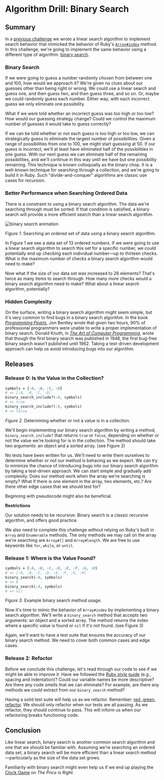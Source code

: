 # Algorithm Drill: Binary Search

## Summary
In a [previous challenge][algorithm-drill-linear-search-challenge] we wrote a linear search algorithm to implement search behavior that mimicked the behavior of Ruby's [`Array#index`][rubydocs Array#index] method.  In this challenge, we're going to implement the same behavior using a different type of algorithm:  [binary search][wikipedia binary search].


### Binary Search
If we were going to guess a number randomly chosen from between one and 100, how would we approach it?  We're given no clues about our guesses other than being right or wrong.  We could use a linear search and guess one, and then guess two, and then guess three, and so on.  Or, maybe we could randomly guess each number.  Either way, with each incorrect guess we only eliminate one possibility.

What if we were told whether an incorrect guess was too high or too low?  How would our guessing strategy change?  Could we control the maximum number of guesses it would take to guess correctly?

If we can be told whether or not each guess is too high or too low, we can strategically guess to eliminate the largest number of possibilities.  Given a range of possibilities from one to 100, we might start guessing at 50.  If our guess is incorrect, we'll at least have eliminated half of the possibilities in one guess.  With our next guess we can eliminate half of the remaining possibilities, and we'll continue in this way until we have but one possibility remaining.  This technique is known colloquially as the binary chop. It is a well-known technique for searching through a collection, and we're going to build it in Ruby. Such "divide-and-conquer" algorithms are classic use cases for recursion.


### Better Performance when Searching Ordered Data
There is a constraint to using a binary search algorithm.  The data we're searching through must be sorted.  If that condition is satisfied, a binary search will provide a more efficient search than a linear search algorithm.

![binary search animation](readme-assets/binary-search.gif)

*Figure 1*. Searching an ordered set of data using a binary search algorithm.

In Figure 1 we see a data set of 13 ordered numbers.  If we were going to use a linear search algorithm to search this set for a specific number, we could potentially end up checking each individual number—up to thirteen checks.  What is the maximum number of checks a binary search algorithm would need to make?

Now what if the size of our data set was increased to 26 elements?  That's twice as many items to search through.  How many more checks would a binary search algorithm need to make?  What about a linear search algorithm, potentially?


### Hidden Complexity
On the surface, writing a binary search algorithm might seem simple, but it's very common to find bugs in a binary search algorithm. In the book *[Programming Pearls]*, Jon Bentley wrote that given two hours, 90% of professional programmers were unable to write a proper implementation of binary search.  Donald Knuth, in *[The Art of Computer Programming]*, wrote that though the first binary search was published in 1946, the first bug-free binary search wasn’t published until 1962.  Taking a test-driven development approach can help us avoid introducing bugs into our algorithm.


## Releases
### Release 0: Is the Value in the Collection?
```ruby
symbols = [:A, :B, :C, :D]
# => [:A, :B, :C, :D]
binary_search_include?(:A, symbols)
# => true
binary_search_include?(:X, symbols)
# => false
```
*Figure 2*.  Determining whether or not a value is in a collection.

We'll begin implementing our binary search algorithm by writing a method, `binary_search_include?` that returns `true` or `false`, depending on whether or not the value we're looking for is in the collection.  The method should take two arguments:  an object and a sorted array.  (see Figure 2)

No tests have been written for us.  We'll need to write them ourselves to determine whether or not our method is behaving as we expect.  We can try to minimize the chance of introducing bugs into our binary search algorithm by taking a test-driven approach.  We can start simple and gradually add complexity.  Does our method work when the array we're searching is empty?  What if there is one element in the array, two elements, etc.?  Are there other edge cases that we should test for?

Beginning with pseudocode might also be beneficial.

**Restrictions**

Our solution needs to be recursive. Binary search is a classic recursive algorithm, and offers good practice.

We also need to complete this challenge without relying on Ruby's built in `Array` and `Enumerable` methods.  The only methods we may call on the array we're searching are `Array#[]` and `Array#length`.  We are free to use keywords like `for`, `while`, or `until`.


### Release 1: Where is the Value Found?
```ruby
symbols = [:A, :B, :C, :D, :E, :F, :G, :H]
# => [:A, :B, :C, :D, :E, :F, :G, :H]
binary_search(:G, symbols)
# => 6
binary_search(:X, symbols)
# => nil
```
*Figure 3*. Example binary search method usage.

Now it's time to mimic the behavior of `Array#index` by implementing a binary search algorithm.  We'll write a `binary_search` method that accepts two arguments:  an object and a sorted array.  The method returns the index where a specific value is found or `nil` if it's not found.  (see Figure 3)

Again, we'll want to have a test suite that ensures the accuracy of our binary search method.  We need to cover both common cases and edge cases.


### Release 2: Refactor
Before we conclude this challenge, let's read through our code to see if we might be able to improve it.  Have we followed the [Ruby style guide] (e.g., spacing and indentation)?  Could our variable names be more descriptive?  Are there any code smells that we can eliminate?  For example, are there any methods we could extract from our `binary_search` method?

Having a solid test suite will help us as we refactor.  Remember:  [red, green, refactor].  We should only refactor when our tests are all passing.  As we refactor, they should continue to pass.  This will inform us when our refactoring breaks functioning code.


## Conclusion
Like linear search, binary search is another common search algorithm and one that we should be familiar with.  Assuming we're searching an ordered data set, a binary search will be more efficient than a linear search method—particularly as the size of the data set grows.

Familiarity with binary search might even help us if we end up playing the [Clock Game][price is right clock game videos] on *The Price is Right*.


[algorithm-drill-linear-search-challenge]: ../../../algorithm-drill-linear-search-challenge
[price is right clock game videos]: https://www.google.com/webhp?&tbm=vid#tbm=vid&q=the+price+is+right+clock+game
[Programming Pearls]: http://www.amazon.com/Programming-Pearls-Press-Louis-Bentley/dp/0201103311/
[red, green, refactor]: http://www.jamesshore.com/Blog/Red-Green-Refactor.html
[rubydocs Array#index]: http://ruby-doc.org/core-2.1.0/Array.html#method-i-index
[Ruby style guide]: https://github.com/bbatsov/ruby-style-guide
[The Art of Computer Programming]: http://www.amazon.com/Computer-Programming-Volumes-1-4A-Boxed/dp/0321751043/
[wikipedia binary search]: http://en.wikipedia.org/wiki/Binary_search_algorithm
